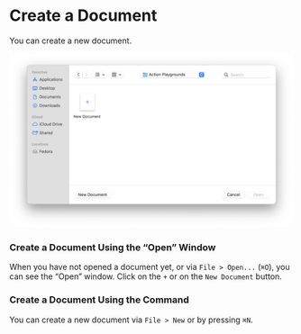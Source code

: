 # Create a Document

You can create a new document.

![Create a Document][image-1]

### Create a Document Using the “Open” Window
When you have not opened a document yet, or via `File > Open...` (`⌘O`), you can see the “Open” window. Click on the `+` or on the `New Document` button.

### Create a Document Using the Command
You can create a new document via `File > New` or by pressing `⌘N`.

[image-1]:	../../Icons/CreateDocument.png